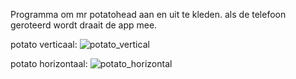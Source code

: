 Programma om mr potatohead aan en uit te kleden. 
als de telefoon geroteerd wordt draait de app mee. 

potato verticaal:
![potato_vertical](/images/potato_vertical.jpg)

potato horizontaal:
![potato_horizontal](potato_horizontal.jpg)
